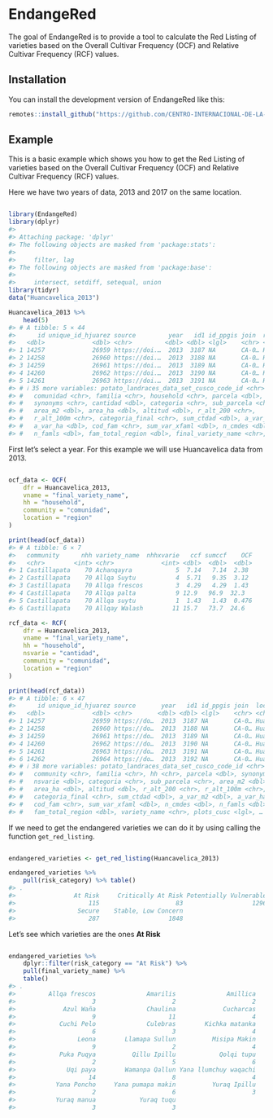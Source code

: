 
<!-- README.md is generated from README.Rmd. Please edit that file -->

# EndangeRed

<!-- badges: start -->

<!-- badges: end -->

The goal of EndangeRed is to provide a tool to calculate the Red Listing
of varieties based on the Overall Cultivar Frequency (OCF) and Relative
Cultivar Frequency (RCF) values.

## Installation

You can install the development version of EndangeRed like this:

``` r
remotes::install_github("https://github.com/CENTRO-INTERNACIONAL-DE-LA-PAPA/EndangeRed")
```

## Example

This is a basic example which shows you how to get the Red Listing of
varieties based on the Overall Cultivar Frequency (OCF) and Relative
Cultivar Frequency (RCF) values.

Here we have two years of data, 2013 and 2017 on the same location.

``` r

library(EndangeRed)
library(dplyr)
#> 
#> Attaching package: 'dplyr'
#> The following objects are masked from 'package:stats':
#> 
#>     filter, lag
#> The following objects are masked from 'package:base':
#> 
#>     intersect, setdiff, setequal, union
library(tidyr)
data("Huancavelica_2013")

Huancavelica_2013 %>% 
    head(5)
#> # A tibble: 5 × 44
#>      id unique_id_hjuarez source         year   id1 id_ppgis join  region codigo
#>   <dbl>             <dbl> <chr>         <dbl> <dbl> <lgl>    <chr> <chr>  <lgl> 
#> 1 14257             26959 https://doi.…  2013  3187 NA       CA-0… Huanc… NA    
#> 2 14258             26960 https://doi.…  2013  3188 NA       CA-0… Huanc… NA    
#> 3 14259             26961 https://doi.…  2013  3189 NA       CA-0… Huanc… NA    
#> 4 14260             26962 https://doi.…  2013  3190 NA       CA-0… Huanc… NA    
#> 5 14261             26963 https://doi.…  2013  3191 NA       CA-0… Huanc… NA    
#> # ℹ 35 more variables: potato_landraces_data_set_cusco_code_id <chr>,
#> #   comunidad <chr>, familia <chr>, household <chr>, parcela <dbl>,
#> #   synonyms <chr>, cantidad <dbl>, categoria <chr>, sub_parcela <chr>,
#> #   area_m2 <dbl>, area_ha <dbl>, altitud <dbl>, r_alt_200 <chr>,
#> #   r_alt_100m <chr>, categoria_final <chr>, sum_ctdad <dbl>, a_var_m2 <dbl>,
#> #   a_var_ha <dbl>, cod_fam <chr>, sum_var_xfaml <dbl>, n_cmdes <dbl>,
#> #   n_famls <dbl>, fam_total_region <dbl>, final_variety_name <chr>, …
```

First let’s select a year. For this example we will use Huancavelica
data from 2013.

``` r

ocf_data <- OCF(
    dfr = Huancavelica_2013,
    vname = "final_variety_name",
    hh = "household",
    community = "comunidad",
    location = "region"
)

print(head(ocf_data))
#> # A tibble: 6 × 7
#>   community      nhh variety_name  nhhxvarie   ccf sumccf    OCF
#>   <chr>        <int> <chr>             <int> <dbl>  <dbl>  <dbl>
#> 1 Castillapata    70 Achanqayra            5  7.14   7.14  2.38 
#> 2 Castillapata    70 Allqa Suytu           4  5.71   9.35  3.12 
#> 3 Castillapata    70 Allqa frescos         3  4.29   4.29  1.43 
#> 4 Castillapata    70 Allqa palta           9 12.9   96.9  32.3  
#> 5 Castillapata    70 Allqa suytu           1  1.43   1.43  0.476
#> 6 Castillapata    70 Allqay Walash        11 15.7   73.7  24.6

rcf_data <- RCF(
    dfr = Huancavelica_2013,
    vname = "final_variety_name",
    hh = "household",
    nsvarie = "cantidad",
    community = "comunidad",
    location = "region"
)

print(head(rcf_data))
#> # A tibble: 6 × 47
#>      id unique_id_hjuarez source       year   id1 id_ppgis join  location codigo
#>   <dbl>             <dbl> <chr>       <dbl> <dbl> <lgl>    <chr> <chr>    <lgl> 
#> 1 14257             26959 https://do…  2013  3187 NA       CA-0… Huancav… NA    
#> 2 14258             26960 https://do…  2013  3188 NA       CA-0… Huancav… NA    
#> 3 14259             26961 https://do…  2013  3189 NA       CA-0… Huancav… NA    
#> 4 14260             26962 https://do…  2013  3190 NA       CA-0… Huancav… NA    
#> 5 14261             26963 https://do…  2013  3191 NA       CA-0… Huancav… NA    
#> 6 14262             26964 https://do…  2013  3192 NA       CA-0… Huancav… NA    
#> # ℹ 38 more variables: potato_landraces_data_set_cusco_code_id <chr>,
#> #   community <chr>, familia <chr>, hh <chr>, parcela <dbl>, synonyms <chr>,
#> #   nsvarie <dbl>, categoria <chr>, sub_parcela <chr>, area_m2 <dbl>,
#> #   area_ha <dbl>, altitud <dbl>, r_alt_200 <chr>, r_alt_100m <chr>,
#> #   categoria_final <chr>, sum_ctdad <dbl>, a_var_m2 <dbl>, a_var_ha <dbl>,
#> #   cod_fam <chr>, sum_var_xfaml <dbl>, n_cmdes <dbl>, n_famls <dbl>,
#> #   fam_total_region <dbl>, variety_name <chr>, plots_cusc <lgl>, …
```

If we need to get the endangered varieties we can do it by using calling
the function `get_red_listing`.

``` r

endangered_varieties <- get_red_listing(Huancavelica_2013)

endangered_varieties %>% 
    pull(risk_category) %>% table()
#> .
#>                At Risk     Critically At Risk Potentially Vulnerable 
#>                    115                     83                   1296 
#>                 Secure    Stable, Low Concern 
#>                    287                   1848
```

Let’s see which varieties are the ones **At Risk**

``` r

endangered_varieties %>% 
    dplyr::filter(risk_category == "At Risk") %>% 
    pull(final_variety_name) %>% 
    table()
#> .
#>         Allqa frescos              Amarilis              Amillica 
#>                     3                     2                     2 
#>             Azul Waña              Chaulina             Cucharcas 
#>                     9                    11                     4 
#>            Cuchi Pelo              Culebras        Kichka matanka 
#>                     6                     3                     4 
#>                 Leona        Llamapa Sullun          Misipa Makin 
#>                     9                     2                     4 
#>            Puka Puqya          Qillu Ipillu            Qolqi tupu 
#>                     2                     5                     6 
#>              Uqi paya        Wamanpa Qallun Yana llumchuy waqachi 
#>                    14                     8                     4 
#>           Yana Poncho     Yana pumapa makin          Yuraq Ipillu 
#>                     2                     6                     3 
#>           Yuraq manua            Yuraq tuqu 
#>                     3                     3
```
